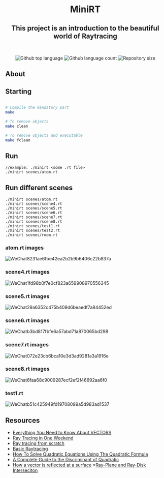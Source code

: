 <h1 align="center">  MiniRT </h1>

<h2 align="center">This project is an introduction to the beautiful world of Raytracing</h2>
<br>
<p align="center">
<p align="center">

  <img alt="Github top language" src="https://img.shields.io/github/languages/top/yixin1230/Minishell?color=3de069">

  <img alt="Github language count" src="https://img.shields.io/github/languages/count/yixin1230/Minishell?color=3de069">

  <img alt="Repository size" src="https://img.shields.io/github/repo-size/yixin1230/Minishell?color=3de069">


</p>

## About


## Starting
```bash

# Compile the mandatory part
make

# To remove objects
make clean

# To remove objects and executable
make fclean
```

## Run
```
//example: ./minirt <some .rt file>
./minirt scenes/atom.rt
```
## Run different scenes
```
./minirt scenes/atom.rt
./minirt scenes/scene4.rt
./minirt scenes/scene5.rt
./minirt scenes/scene6.rt
./minirt scenes/scene7.rt
./minirt scenes/scene8.rt
./minirt scenes/test1.rt
./minirt scenes/test2.rt
./minirt scenes/room.rt
```
### atom.rt images
![WeChat8231ae6fbe42ea2b2b9b6406c22b837a](https://github.com/yixin1230/MiniRT/assets/100164159/1ba88855-388d-4a66-9724-18137500049a)
### scene4.rt images
![WeChat1fd98b0f7e0cf823a659908970556345](https://github.com/yixin1230/MiniRT/assets/100164159/2ff46930-efb2-4b1b-b8ca-04c26d48b7ec)
### scene5.rt images
![WeChat29a6352c475b409d6beaedf7a84452ed](https://github.com/yixin1230/MiniRT/assets/100164159/3b919a7e-c711-4164-9cc2-094c90663a69)
### scene6.rt images
![WeChatb3bd817fbfe6a57abd71a870065bd298](https://github.com/yixin1230/MiniRT/assets/100164159/fb64536f-b2ed-4245-8cb5-5ea96daa77eb)
### scene7.rt images
![WeChat072e23cb6bca10e3d3ad9281a3a1916e](https://github.com/yixin1230/MiniRT/assets/100164159/51732a2b-e6f7-42bc-a4ed-2e5d2e6782a3)
### scene8.rt images
![WeChat6faa68c9009287ecf2ef2f46692aa6f0](https://github.com/yixin1230/MiniRT/assets/100164159/36527618-0947-4612-99c4-d0d8b8b56551)
### test1.rt
![WeChatb51c425949fd19708099a5d983ad1537](https://github.com/yixin1230/MiniRT/assets/100164159/aa60ceb5-a5f3-4033-a105-83729348fc7a)

## Resources
* [Everything You Need to Know About VECTORS](https://www.youtube.com/watch?v=Ej3ZVxljJfo)
* [Ray Tracing in One Weekend](https://raytracing.github.io/books/RayTracingInOneWeekend.html)
* [Ray tracing from scratch](https://www.youtube.com/watch?v=JN5yUrJPThI&list=PL3WoIG-PLjSt54LvzY2SuBQDl-cXa11Tm)
* [Basic Raytracing](https://www.gabrielgambetta.com/computer-graphics-from-scratch/02-basic-raytracing.html)
* [How To Solve Quadratic Equations Using The Quadratic Formula](https://www.youtube.com/watch?v=IlNAJl36-10)
* [A Complete Guide to the Discriminant of Quadratic](https://mathsathome.com/the-discriminant-quadratic/)
* [How a vector is reflected at a surface](http://www.sunshine2k.de/articles/coding/vectorreflection/vectorreflection.html#:~:text=Reflection%20in%20a%20nutshell%3A&text=The%20formula%20w%20%3D%20v%20%2D%202,not%20a%20point%20in%20space)
*[Ray-Plane and Ray-Disk Interseciton](https://www.scratchapixel.com/lessons/3d-basic-rendering/minimal-ray-tracer-rendering-simple-shapes/ray-plane-and-ray-disk-intersection.html)
